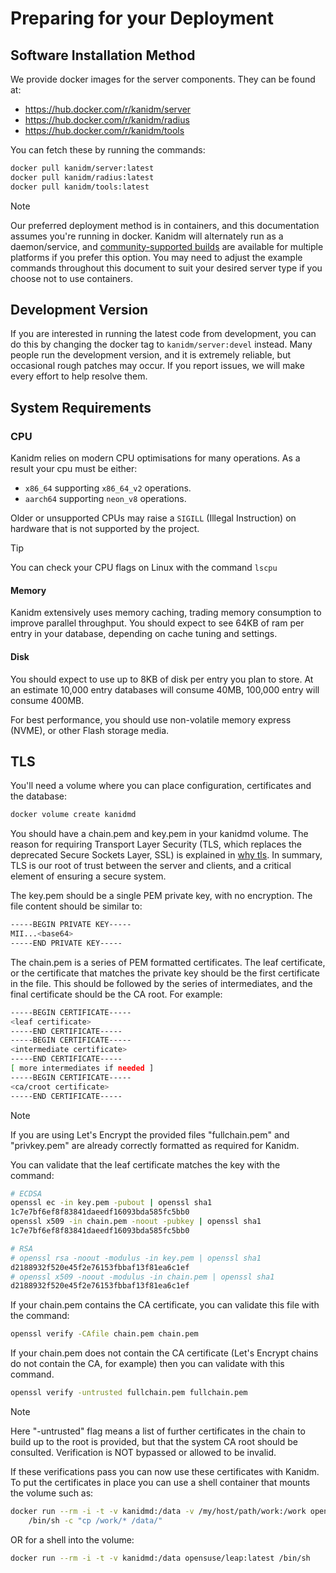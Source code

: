# Preparing for your Deployment

## Software Installation Method

We provide docker images for the server components. They can be found at:

- <https://hub.docker.com/r/kanidm/server>
- <https://hub.docker.com/r/kanidm/radius>
- <https://hub.docker.com/r/kanidm/tools>

You can fetch these by running the commands:

```bash
docker pull kanidm/server:latest
docker pull kanidm/radius:latest
docker pull kanidm/tools:latest
```

> [!NOTE]
>
> Our preferred deployment method is in containers, and this documentation assumes you're running in docker. Kanidm will
> alternately run as a daemon/service, and [community-supported builds](packaging/packaging.md#community-packages) are
> available for multiple platforms if you prefer this option. You may need to adjust the example commands throughout
> this document to suit your desired server type if you choose not to use containers.

## Development Version

If you are interested in running the latest code from development, you can do this by changing the docker tag to
`kanidm/server:devel` instead. Many people run the development version, and it is extremely reliable, but occasional
rough patches may occur. If you report issues, we will make every effort to help resolve them.

## System Requirements

### CPU

Kanidm relies on modern CPU optimisations for many operations. As a result your cpu must be either:

- `x86_64` supporting `x86_64_v2` operations.
- `aarch64` supporting `neon_v8` operations.

Older or unsupported CPUs may raise a `SIGILL` (Illegal Instruction) on hardware that is not supported by the project.

> [!TIP]
>
> You can check your CPU flags on Linux with the command `lscpu`

#### Memory

Kanidm extensively uses memory caching, trading memory consumption to improve parallel throughput. You should expect to
see 64KB of ram per entry in your database, depending on cache tuning and settings.

#### Disk

You should expect to use up to 8KB of disk per entry you plan to store. At an estimate 10,000 entry databases will
consume 40MB, 100,000 entry will consume 400MB.

For best performance, you should use non-volatile memory express (NVME), or other Flash storage media.

## TLS

You'll need a volume where you can place configuration, certificates and the database:

```bash
docker volume create kanidmd
```

You should have a chain.pem and key.pem in your kanidmd volume. The reason for requiring Transport Layer Security (TLS,
which replaces the deprecated Secure Sockets Layer, SSL) is explained in
[why tls](./frequently_asked_questions.md#why-tls). In summary, TLS is our root of trust between the server and clients,
and a critical element of ensuring a secure system.

The key.pem should be a single PEM private key, with no encryption. The file content should be similar to:

```bash
-----BEGIN PRIVATE KEY-----
MII...<base64>
-----END PRIVATE KEY-----
```

The chain.pem is a series of PEM formatted certificates. The leaf certificate, or the certificate that matches the
private key should be the first certificate in the file. This should be followed by the series of intermediates, and the
final certificate should be the CA root. For example:

```bash
-----BEGIN CERTIFICATE-----
<leaf certificate>
-----END CERTIFICATE-----
-----BEGIN CERTIFICATE-----
<intermediate certificate>
-----END CERTIFICATE-----
[ more intermediates if needed ]
-----BEGIN CERTIFICATE-----
<ca/croot certificate>
-----END CERTIFICATE-----
```

> [!NOTE]
>
> If you are using Let's Encrypt the provided files "fullchain.pem" and "privkey.pem" are already correctly formatted as
> required for Kanidm.

You can validate that the leaf certificate matches the key with the command:

```bash
# ECDSA
openssl ec -in key.pem -pubout | openssl sha1
1c7e7bf6ef8f83841daeedf16093bda585fc5bb0
openssl x509 -in chain.pem -noout -pubkey | openssl sha1
1c7e7bf6ef8f83841daeedf16093bda585fc5bb0

# RSA
# openssl rsa -noout -modulus -in key.pem | openssl sha1
d2188932f520e45f2e76153fbbaf13f81ea6c1ef
# openssl x509 -noout -modulus -in chain.pem | openssl sha1
d2188932f520e45f2e76153fbbaf13f81ea6c1ef
```

If your chain.pem contains the CA certificate, you can validate this file with the command:

```bash
openssl verify -CAfile chain.pem chain.pem
```

If your chain.pem does not contain the CA certificate (Let's Encrypt chains do not contain the CA, for example) then you
can validate with this command.

```bash
openssl verify -untrusted fullchain.pem fullchain.pem
```

> [!NOTE]
>
> Here "-untrusted" flag means a list of further certificates in the chain to build up to the root is provided, but that
> the system CA root should be consulted. Verification is NOT bypassed or allowed to be invalid.

If these verifications pass you can now use these certificates with Kanidm. To put the certificates in place you can use
a shell container that mounts the volume such as:

```bash
docker run --rm -i -t -v kanidmd:/data -v /my/host/path/work:/work opensuse/leap:latest \
    /bin/sh -c "cp /work/* /data/"
```

OR for a shell into the volume:

```bash
docker run --rm -i -t -v kanidmd:/data opensuse/leap:latest /bin/sh
```
